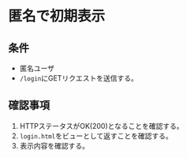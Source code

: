 # 匿名で初期表示

## 条件
- 匿名ユーザ
- `/login`にGETリクエストを送信する。

## 確認事項
1. HTTPステータスがOK(200)となることを確認する。
1. `login.html`をビューとして返すことを確認する。
1. 表示内容を確認する。
